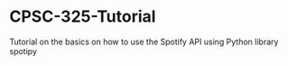 # CPSC-325-Tutorial
Tutorial on the basics on how to use the Spotify API using Python library spotipy
